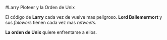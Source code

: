 #Larry Ploteer y la Orden de Unix

El código de **Larry** cada vez de vuelve mas peligroso.
**Lord Ballemermort** y sus *folowers* tienen cada vez mas *retweets*.

**La orden de Unix** quiere enfrentarse a ellos.
